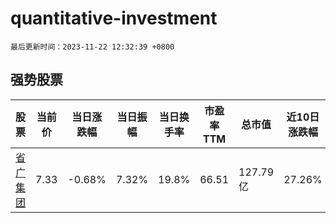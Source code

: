 # quantitative-investment

`最后更新时间：2023-11-22 12:32:39 +0800`

## 强势股票

|股票|当前价|当日涨跌幅|当日振幅|当日换手率|市盈率TTM|总市值|近10日涨跌幅|
|----|----|----|----|----|----|----|----|
|[省广集团](https://xueqiu.com/S/SZ002400)|7.33|-0.68%|7.32%|19.8%|66.51|127.79亿|27.26%|
